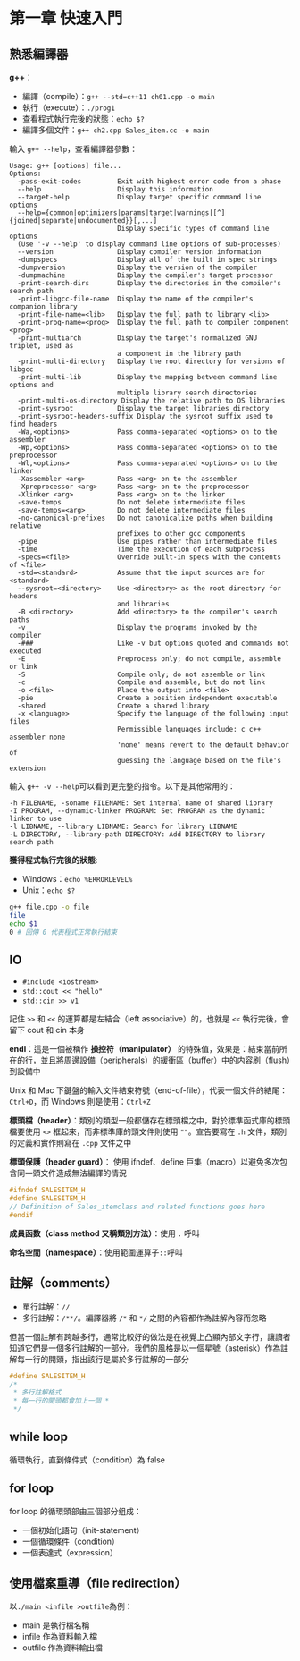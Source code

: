 # 第一章 快速入門

## 熟悉編譯器

**g++**：

- 編譯（compile）：`g++ --std=c++11 ch01.cpp -o main`
- 執行（execute）：`./prog1`
- 查看程式執行完後的狀態：`echo $?`
- 編譯多個文件：`g++ ch2.cpp Sales_item.cc -o main`

輸入 `g++ --help`，查看編譯器參數：

```
Usage: g++ [options] file...
Options:
  -pass-exit-codes         Exit with highest error code from a phase
  --help                   Display this information
  --target-help            Display target specific command line options
  --help={common|optimizers|params|target|warnings|[^]{joined|separate|undocumented}}[,...]
                           Display specific types of command line options
  (Use '-v --help' to display command line options of sub-processes)
  --version                Display compiler version information
  -dumpspecs               Display all of the built in spec strings
  -dumpversion             Display the version of the compiler
  -dumpmachine             Display the compiler's target processor
  -print-search-dirs       Display the directories in the compiler's search path
  -print-libgcc-file-name  Display the name of the compiler's companion library
  -print-file-name=<lib>   Display the full path to library <lib>
  -print-prog-name=<prog>  Display the full path to compiler component <prog>
  -print-multiarch         Display the target's normalized GNU triplet, used as
                           a component in the library path
  -print-multi-directory   Display the root directory for versions of libgcc
  -print-multi-lib         Display the mapping between command line options and
                           multiple library search directories
  -print-multi-os-directory Display the relative path to OS libraries
  -print-sysroot           Display the target libraries directory
  -print-sysroot-headers-suffix Display the sysroot suffix used to find headers
  -Wa,<options>            Pass comma-separated <options> on to the assembler
  -Wp,<options>            Pass comma-separated <options> on to the preprocessor
  -Wl,<options>            Pass comma-separated <options> on to the linker
  -Xassembler <arg>        Pass <arg> on to the assembler
  -Xpreprocessor <arg>     Pass <arg> on to the preprocessor
  -Xlinker <arg>           Pass <arg> on to the linker
  -save-temps              Do not delete intermediate files
  -save-temps=<arg>        Do not delete intermediate files
  -no-canonical-prefixes   Do not canonicalize paths when building relative
                           prefixes to other gcc components
  -pipe                    Use pipes rather than intermediate files
  -time                    Time the execution of each subprocess
  -specs=<file>            Override built-in specs with the contents of <file>
  -std=<standard>          Assume that the input sources are for <standard>
  --sysroot=<directory>    Use <directory> as the root directory for headers
                           and libraries
  -B <directory>           Add <directory> to the compiler's search paths
  -v                       Display the programs invoked by the compiler
  -###                     Like -v but options quoted and commands not executed
  -E                       Preprocess only; do not compile, assemble or link
  -S                       Compile only; do not assemble or link
  -c                       Compile and assemble, but do not link
  -o <file>                Place the output into <file>
  -pie                     Create a position independent executable
  -shared                  Create a shared library
  -x <language>            Specify the language of the following input files
                           Permissible languages include: c c++ assembler none
                           'none' means revert to the default behavior of
                           guessing the language based on the file's extension

```

輸入 `g++ -v --help`可以看到更完整的指令。以下是其他常用的：
```
-h FILENAME, -soname FILENAME: Set internal name of shared library
-I PROGRAM, --dynamic-linker PROGRAM: Set PROGRAM as the dynamic linker to use
-l LIBNAME, --library LIBNAME: Search for library LIBNAME
-L DIRECTORY, --library-path DIRECTORY: Add DIRECTORY to library search path
```

**獲得程式執行完後的狀態**:

- Windows：`echo %ERRORLEVEL%`
- Unix：`echo $?`
```bash
g++ file.cpp -o file
file
echo $1
0 # 回傳 0 代表程式正常執行結束
```

## IO

- `#include <iostream>`
- `std::cout << "hello"`
- `std::cin >> v1`

記住 `>>` 和 `<<` 的運算都是左結合（left associative）的，也就是 `<<` 執行完後，會留下 cout 和 cin 本身

**endl**：這是一個被稱作 **操控符（manipulator）** 的特殊值，效果是：結束當前所在的行，並且將周邊設備（peripherals）的緩衝區（buffer）中的内容刷（flush）到設備中

Unix 和 Mac 下鍵盤的輸入文件結束符號（end-of-file），代表一個文件的結尾：`Ctrl+D`，而 Windows 則是使用：`Ctrl+Z`

**標頭檔（header）**：類別的類型一般都儲存在標頭檔之中，對於標準函式庫的標頭檔要使用 `<>` 框起來，而非標準庫的頭文件則使用 `""`。宣告要寫在 `.h` 文件，類別的定義和實作則寫在 `.cpp` 文件之中

**標頭保護（header guard）**：
使用 ifndef、define 巨集（macro）以避免多次包含同一頭文件造成無法編譯的情況
```cpp
#ifndef SALESITEM_H
#define SALESITEM_H
// Definition of Sales_itemclass and related functions goes here
#endif
```

**成員函数（class method 又稱類別方法）**：使用 `.` 呼叫

**命名空間（namespace）**：使用範圍運算子`::`呼叫

## 註解（comments）

- 單行註解：`//`
- 多行註解：`/**/`。編譯器將 `/*` 和 `*/` 之間的內容都作為註解內容而忽略

但當一個註解有跨越多行，通常比較好的做法是在視覺上凸顯內部文字行，讓讀者知道它們是一個多行註解的一部分。我們的風格是以一個星號（asterisk）作為註解每一行的開頭，指出該行是屬於多行註解的一部分
```cpp
#define SALESITEM_H
/*
 * 多行註解格式
 * 每一行的開頭都會加上一個 *
 */
```
## while loop

循環執行，直到條件式（condition）為 false

## for loop

for loop 的循環頭部由三個部分组成：

- 一個初始化語句（init-statement）
- 一個循環條件（condition）
- 一個表達式（expression）

## 使用檔案重導（file redirection）

以`./main <infile >outfile`為例：
- main 是執行檔名稱
- infile 作為資料輸入檔
- outfile 作為資料輸出檔